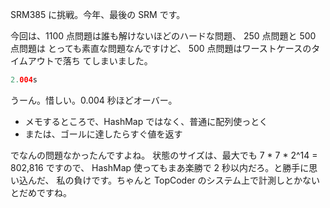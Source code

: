 <!--
date: 2007-12-27
slug: srm385
title: SRM385
-->

SRM385 に挑戦。今年、最後の SRM です。

今回は、1100 点問題は誰も解けないほどのハードな問題、 250 点問題と 500 点問題は
とっても素直な問題なんですけど、 500 点問題はワーストケースのタイムアウトで落ち
てしまいました。

```java
2.004s
```

うーん。惜しい。0.004 秒ほどオーバー。

- メモするところで、HashMap ではなく、普通に配列使っとく
- または、ゴールに達したらすぐ値を返す

でなんの問題なかったんですよね。 状態のサイズは、最大でも 7 \* 7 \* 2\^14 =
802,816 ですので、 HashMap 使ってもまあ楽勝で 2 秒以内だろ。と勝手に思い込んだ、
私の負けです。ちゃんと TopCoder のシステム上で計測しとかないとだめですね。
